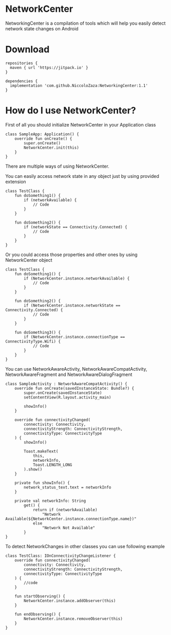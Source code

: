# NetworkCenter
NetworkingCenter is a compilation of tools which will help you easily detect network state changes on Android

# Download
```
repositories {
  maven { url 'https://jitpack.io' }
}

dependencies {
  implementation 'com.github.NiccoloZaza:NetworkingCenter:1.1'
}
```

# How do I use NetworkCenter?
First of all you should initialize NetworkCenter in your Application class
```
class SampleApp: Application() {
    override fun onCreate() {
        super.onCreate()
        NetworkCenter.init(this)
    }
}
```


There are multiple ways of using NetworkCenter. 

You can easily access network state in any object just by using provided extension
```
class TestClass {
    fun doSomething1() {
        if (networkAvailable) {
            // Code
        }
    }

    fun doSomething2() {
        if (networkState == Connectivity.Connected) {
            // Code
        }
    }
}
```

Or you could access those properties and other ones by using NetworkCenter object

```
class TestClass {
    fun doSomething1() {
        if (NetworkCenter.instance.networkAvailable) {
            // Code
        }
    }

    fun doSomething2() {
        if (NetworkCenter.instance.networkState == Connectivity.Connected) {
            // Code
        }
    }

    fun doSomething3() {
        if (NetworkCenter.instance.connectionType == ConnectivityType.Wifi) {
            // Code
        }
    }
}
```

You can use NetworkAwareActivity, NetworkAwareCompatActivity, NetworkAwareFragment and NetworkAwareDialogFragment
```
class SampleActivity : NetworkAwareCompatActivity() {
    override fun onCreate(savedInstanceState: Bundle?) {
        super.onCreate(savedInstanceState)
        setContentView(R.layout.activity_main)

        showInfo()
    }

    override fun connectivityChanged(
        connectivity: Connectivity,
        connectivityStrength: ConnectivityStrength,
        connectivityType: ConnectivityType
    ) {
        showInfo()

        Toast.makeText(
            this,
            networkInfo,
            Toast.LENGTH_LONG
        ).show()
    }

    private fun showInfo() {
        network_status_text.text = networkInfo
    }

    private val networkInfo: String 
        get() {
            return if (networkAvailable) 
                "Network Available(${NetworkCenter.instance.connectionType.name})" 
            else 
                "Network Not Available"
        }
}
```

To detect NetworkChanges in other classes you can use following example
```
class TestClass: IOnConnectivityChangeListener {
    override fun connectivityChanged(
        connectivity: Connectivity,
        connectivityStrength: ConnectivityStrength,
        connectivityType: ConnectivityType
    ) {
        //code
    }

    fun startObserving() {
        NetworkCenter.instance.addObserver(this)
    }

    fun endObserving() {
        NetworkCenter.instance.removeObserver(this)
    }
}
```
